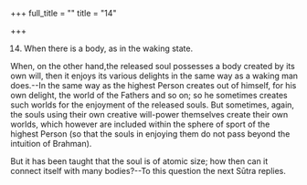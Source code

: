 +++
full_title = ""
title = "14"

+++


14. When there is a body, as in the waking state.

When, on the other hand,the released soul possesses a body created by its own will, then it enjoys its various delights in the same way as a waking man does.--In the same way as the highest Person creates out of himself, for his own delight, the world of the Fathers and so on; so he sometimes creates such worlds for the enjoyment of the released souls. But sometimes, again, the souls using their own creative will-power themselves create their own worlds, which however are included within the sphere of sport of the highest Person (so that the souls in enjoying them do not pass beyond the intuition of Brahman).

But it has been taught that the soul is of atomic size; how then can it connect itself with many bodies?--To this question the next Sūtra replies.

